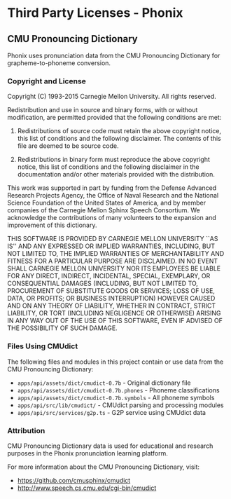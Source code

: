 # Third Party Licenses - Phonix

## CMU Pronouncing Dictionary

Phonix uses pronunciation data from the CMU Pronouncing Dictionary for grapheme-to-phoneme conversion.

### Copyright and License

Copyright (C) 1993-2015 Carnegie Mellon University. All rights reserved.

Redistribution and use in source and binary forms, with or without
modification, are permitted provided that the following conditions
are met:

1. Redistributions of source code must retain the above copyright
   notice, this list of conditions and the following disclaimer.
   The contents of this file are deemed to be source code.

2. Redistributions in binary form must reproduce the above copyright
   notice, this list of conditions and the following disclaimer in
   the documentation and/or other materials provided with the
   distribution.

This work was supported in part by funding from the Defense Advanced
Research Projects Agency, the Office of Naval Research and the National
Science Foundation of the United States of America, and by member
companies of the Carnegie Mellon Sphinx Speech Consortium. We acknowledge
the contributions of many volunteers to the expansion and improvement of
this dictionary.

THIS SOFTWARE IS PROVIDED BY CARNEGIE MELLON UNIVERSITY ``AS IS'' AND
ANY EXPRESSED OR IMPLIED WARRANTIES, INCLUDING, BUT NOT LIMITED TO,
THE IMPLIED WARRANTIES OF MERCHANTABILITY AND FITNESS FOR A PARTICULAR
PURPOSE ARE DISCLAIMED.  IN NO EVENT SHALL CARNEGIE MELLON UNIVERSITY
NOR ITS EMPLOYEES BE LIABLE FOR ANY DIRECT, INDIRECT, INCIDENTAL,
SPECIAL, EXEMPLARY, OR CONSEQUENTIAL DAMAGES (INCLUDING, BUT NOT
LIMITED TO, PROCUREMENT OF SUBSTITUTE GOODS OR SERVICES; LOSS OF USE,
DATA, OR PROFITS; OR BUSINESS INTERRUPTION) HOWEVER CAUSED AND ON ANY
THEORY OF LIABILITY, WHETHER IN CONTRACT, STRICT LIABILITY, OR TORT
(INCLUDING NEGLIGENCE OR OTHERWISE) ARISING IN ANY WAY OUT OF THE USE
OF THIS SOFTWARE, EVEN IF ADVISED OF THE POSSIBILITY OF SUCH DAMAGE.

### Files Using CMUdict

The following files and modules in this project contain or use data from the CMU Pronouncing Dictionary:

- `apps/api/assets/dict/cmudict-0.7b` - Original dictionary file
- `apps/api/assets/dict/cmudict-0.7b.phones` - Phoneme classifications
- `apps/api/assets/dict/cmudict-0.7b.symbols` - All phoneme symbols
- `apps/api/src/lib/cmudict/` - CMUdict parsing and processing modules
- `apps/api/src/services/g2p.ts` - G2P service using CMUdict data

### Attribution

CMU Pronouncing Dictionary data is used for educational and research purposes in the Phonix pronunciation learning platform.

For more information about the CMU Pronouncing Dictionary, visit:
- https://github.com/cmusphinx/cmudict
- http://www.speech.cs.cmu.edu/cgi-bin/cmudict